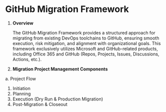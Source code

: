 # GitHub Migration Framework

1. __Overview__

   The GitHub Migration Framework provides a structured approach for migrating from existing DevOps toolchains to GitHub, ensuring smooth execution, risk mitigation, and alignment with organizational goals. This framework exclusively utilizes Microsoft and GitHub-related products, including Office 365 and GitHub (Repos, Projects, Issues, Discussions, Actions, etc.).
1. __Migration Project Management Components__   

a. Project Flow
1. Initiation
2. Planning
3. Execution (Dry Run & Production Migration)
4. Post-Migration & Closeout

